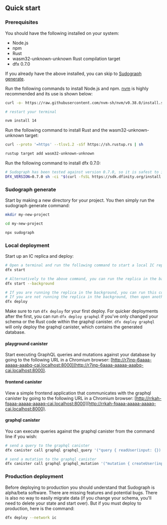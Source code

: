 ## Quick start

### Prerequisites

You should have the following installed on your system:

* Node.js
* npm
* Rust
* wasm32-unknown-unknown Rust compilation target
* dfx 0.7.0

If you already have the above installed, you can skip to [Sudograph generate](#sudograph-generate).

Run the following commands to install Node.js and npm. [nvm](https://github.com/nvm-sh/nvm) is highly recommended and its use is shown below:

```bash
curl -o- https://raw.githubusercontent.com/nvm-sh/nvm/v0.38.0/install.sh | bash

# restart your terminal

nvm install 14
```

Run the following command to install Rust and the wasm32-unknown-unknown target:

```bash
curl --proto '=https' --tlsv1.2 -sSf https://sh.rustup.rs | sh

rustup target add wasm32-unknown-unknown
```

Run the following command to install dfx 0.7.0:

```bash
# Sudograph has been tested against version 0.7.0, so it is safest to install that specific version for now
DFX_VERSION=0.7.0 sh -ci "$(curl -fsSL https://sdk.dfinity.org/install.sh)"
```

### Sudograph generate

Start by making a new directory for your project. You then simply run the sudograph generate command:

```bash
mkdir my-new-project

cd my-new-project

npx sudograph
```

### Local deployment

Start up an IC replica and deploy:

```bash
# Open a terminal and run the following command to start a local IC replica
dfx start

# Alternatively to the above command, you can run the replica in the background
dfx start --background

# If you are running the replica in the background, you can run this command within the same terminal as the dfx start --background command
# If you are not running the replica in the background, then open another terminal and run this command from the root directory of your project
dfx deploy
```

Make sure to run `dfx deploy` for your first deploy. For quicker deployments after the first, you can run `dfx deploy graphql` if you've only changed your schema or the Rust code within the graphql canister. `dfx deploy graphql` will only deploy the graphql canister, which contains the generated database.

#### playground canister

Start executing GraphQL queries and mutations against your database by going to the following URL in a Chromium browser: [http://r7inp-6aaaa-aaaaa-aaabq-cai.localhost:8000](http://r7inp-6aaaa-aaaaa-aaabq-cai.localhost:8000).

#### frontend canister

View a simple frontend application that communicates with the graphql canister by going to the following URL in a Chromium browser: [http://rrkah-fqaaa-aaaaa-aaaaq-cai.localhost:8000](http://rrkah-fqaaa-aaaaa-aaaaq-cai.localhost:8000).

#### graphql canister

You can execute queries against the graphql canister from the command line if you wish:

```bash
# send a query to the graphql canister
dfx canister call graphql graphql_query '("query { readUser(input: {}) { id } }", "{}")'

# send a mutation to the graphql canister
dfx canister call graphql graphql_mutation '("mutation { createUser(input: { username: \"lastmjs\" }) { id } }", "{}")'
```

### Production deployment

Before deploying to production you should understand that Sudograph is alpha/beta software. There are missing features and potential bugs. There is also no way to easily migrate data (if you change your schema, you'll need to delete your state and start over). But if you must deploy to production, here is the command:

```bash
dfx deploy --network ic
```